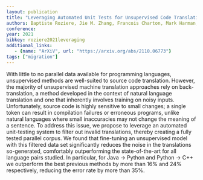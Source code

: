 ```yaml
---
layout: publication
title: "Leveraging Automated Unit Tests for Unsupervised Code Translation"
authors: Baptiste Roziere, Jie M. Zhang, Francois Charton, Mark Harman, Gabriel Synnaeve, Guillaume Lample
conference: 
year: 2021
bibkey: roziere2021leveraging
additional_links:
   - {name: "ArXiV", url: "https://arxiv.org/abs/2110.06773"}
tags: ["migration"]
---
```

With little to no parallel data available for programming languages, unsupervised methods are well-suited to source code translation. However, the majority of unsupervised machine translation approaches rely on back-translation, a method developed in the context of natural language translation and one that inherently involves training on noisy inputs. Unfortunately, source code is highly sensitive to small changes; a single token can result in compilation failures or erroneous programs, unlike natural languages where small inaccuracies may not change the meaning of a sentence. To address this issue, we propose to leverage an automated unit-testing system to filter out invalid translations, thereby creating a fully tested parallel corpus. We found that fine-tuning an unsupervised model with this filtered data set significantly reduces the noise in the translations so-generated, comfortably outperforming the state-of-the-art for all language pairs studied. In particular, for Java → Python and Python → C++ we outperform the best previous methods by more than 16% and 24% respectively, reducing the error rate by more than 35%. 
